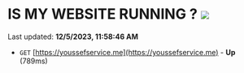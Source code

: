 # IS MY WEBSITE RUNNING ? [![](https://img.shields.io/static/v1?label=Sponsor&message=%E2%9D%A4&logo=GitHub&color=%23fe8e86)](https://github.com/sponsors/<username>)

Last updated: **12/5/2023, 11:58:46 AM**

- `GET` [https://youssefservice.me](https://youssefservice.me) - **Up** (789ms)
